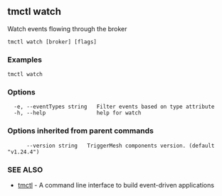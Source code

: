 ## tmctl watch

Watch events flowing through the broker

```
tmctl watch [broker] [flags]
```

### Examples

```
tmctl watch
```

### Options

```
  -e, --eventTypes string   Filter events based on type attribute
  -h, --help                help for watch
```

### Options inherited from parent commands

```
      --version string   TriggerMesh components version. (default "v1.24.4")
```

### SEE ALSO

* [tmctl](tmctl.md)	 - A command line interface to build event-driven applications

